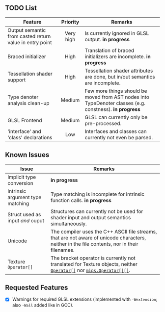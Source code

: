TODO List
---------

| Feature | Priority | Remarks |
|---------|:--------:|---------|
| Output semantic from casted return value in entry point | Very high | Is currently ignored in GLSL output. **in progress** |
| Braced initializer | High | Translation of braced initializers are incomplete. **in progress** |
| Tessellation shader support | High | Tessellation shader attributes are done, but in/out semantics are incomplete. |
| Type denoter analysis clean-up | Medium | Few more things should be moved from AST nodes into TypeDenoter classes (e.g. constness). **in progress** |
| GLSL Frontend | Medium | GLSL can currently only be pre-processed. |
| 'interface' and 'class' declarations | Low | Interfaces and classes can currently not even be parsed. |


Known Issues
------------

| Issue | Remarks |
|-------|---------|
| Implicit type conversion | **in progress** |
| Intrinsic argument type matching | Type matching is incomplete for intrinsic function calls. **in progress** |
| Struct used as input *and* ouput | Structures can currently not be used for shader input and output semantics simultaneously. |
| Unicode | The compiler uses the C++ ASCII file streams, that are not aware of unicode characters, neither in the file contents, nor in their filenames. |
| Texture `Operator[]` | The bracket operator is currently not translated for Texture objects, neither [`Operator[]`](https://msdn.microsoft.com/en-us/library/windows/desktop/ff471561(v=vs.85).aspx) nor [`mips.Operator[][]`](https://msdn.microsoft.com/en-us/library/windows/desktop/ff471560(v=vs.85).aspx). |


Requested Features
------------------

- [x] Warnings for required GLSL extensions (implemented with `-Wextension`; also `-Wall` added like in GCC).

